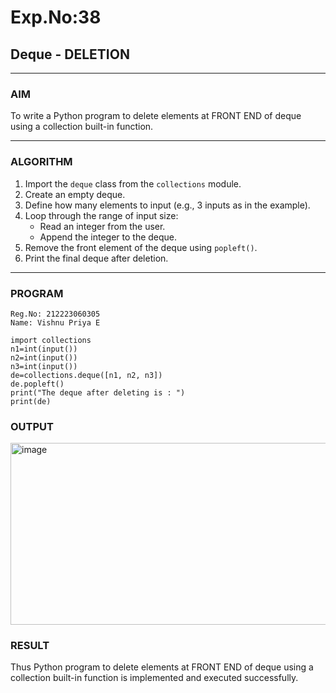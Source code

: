 # Exp.No:38  
## Deque - DELETION

---

### AIM  
To write a Python program to delete elements at FRONT END of deque using a collection built-in function.

---

### ALGORITHM  

1. Import the `deque` class from the `collections` module.  
2. Create an empty deque.  
3. Define how many elements to input (e.g., 3 inputs as in the example).  
4. Loop through the range of input size:  
   - Read an integer from the user.  
   - Append the integer to the deque.  
5. Remove the front element of the deque using `popleft()`.  
6. Print the final deque after deletion.  

---

### PROGRAM  

```
Reg.No: 212223060305
Name: Vishnu Priya E

import collections
n1=int(input())
n2=int(input())
n3=int(input())
de=collections.deque([n1, n2, n3])
de.popleft()
print("The deque after deleting is : ")
print(de)
```

### OUTPUT
<img width="817" height="291" alt="image" src="https://github.com/user-attachments/assets/5a9b1a47-5a66-4bda-8df7-882725ea8211" />


### RESULT
Thus Python program to delete elements at FRONT END of deque using a collection built-in function is implemented and executed successfully.
